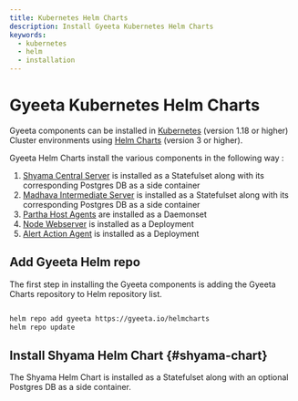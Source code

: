 ```yaml
---
title: Kubernetes Helm Charts
description: Install Gyeeta Kubernetes Helm Charts
keywords:
  - kubernetes
  - helm
  - installation
---
```


# Gyeeta Kubernetes Helm Charts

Gyeeta components can be installed in [Kubernetes](https://kubernetes.io) (version 1.18 or higher) Cluster environments using [Helm Charts](https://helm.sh) (version 3 or higher).

Gyeeta Helm Charts install the various components in the following way :

1. [Shyama Central Server](../architecture#central-server-shyama) is installed as a Statefulset along with its corresponding Postgres DB as a side container
2. [Madhava Intermediate Server](../architecture#intermediate-server-madhava) is installed as a Statefulset along with its corresponding Postgres DB as a side container
3. [Partha Host Agents](../architecture#host-monitor-agent-partha) are installed as a Daemonset
4. [Node Webserver](../architecture#node-webserver) is installed as a Deployment
5. [Alert Action Agent](../architecture#alert-action-agent) is installed as a Deployment

## Add Gyeeta Helm repo

The first step in installing the Gyeeta components is adding the Gyeeta Charts repository to Helm repository list.

```bash

helm repo add gyeeta https://gyeeta.io/helmcharts
helm repo update

```

## Install Shyama Helm Chart {#shyama-chart}

The Shyama Helm Chart is installed as a Statefulset along with an optional Postgres DB as a side container.



